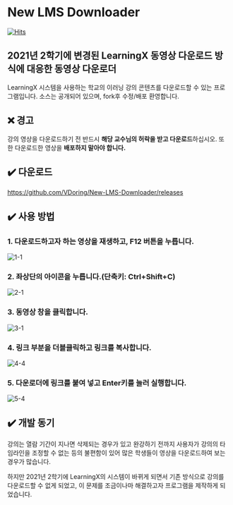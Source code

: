 # New LMS Downloader
[![Hits](https://hits.seeyoufarm.com/api/count/incr/badge.svg?url=https%3A%2F%2Fgithub.com%2FVDoring%2FNew-LMS-Downloader&count_bg=%230085CA&title_bg=%23555555&icon=github.svg&icon_color=%23E7E7E7&title=View&edge_flat=false)](https://hits.seeyoufarm.com)

## 2021년 2학기에 변경된 LearningX 동영상 다운로드 방식에 대응한 동영상 다운로더
LearningX 시스템을 사용하는 학교의 이러닝 강의 콘텐츠를 다운로드할 수 있는 프로그램입니다.
소스는 공개되어 있으며, fork후 수정/배포 환영합니다.

## ❌ 경고
강의 영상을 다운로드하기 전 반드시 **해당 교수님의 허락을 받고 다운로드**하십시오.
또한 다운로드한 영상을 **배포하지 말아야 합니다.**

## ✔️ 다운로드
https://github.com/VDoring/New-LMS-Downloader/releases


## ✔️ 사용 방법
### 1. 다운로드하고자 하는 영상을 재생하고, F12 버튼을 누릅니다.
![1-1](https://user-images.githubusercontent.com/50266731/131610778-2043b470-3ce4-4b22-98dc-a47b59140f86.png)
### 2. 좌상단의 아이콘을 누릅니다.(단축키: Ctrl+Shift+C)
![2-1](https://user-images.githubusercontent.com/50266731/131627448-610d2809-d161-44d1-b2aa-8f7e152ad4c2.png)
### 3. 동영상 창을 클릭합니다.
![3-1](https://user-images.githubusercontent.com/50266731/131610785-b5b41b02-9747-4b96-9dbf-8c5590c4c262.png)
### 4. 링크 부분을 더블클릭하고 링크를 복사합니다.
![4-4](https://user-images.githubusercontent.com/50266731/135854062-44d8448b-f053-42d3-8114-b532d2dda622.png)
### 5. 다운로더에 링크를 붙여 넣고 Enter키를 눌러 실행합니다.
![5-4](https://user-images.githubusercontent.com/50266731/131773935-98df5c86-4f78-4d1c-a6be-a3f842eb24dd.png)


## ✔️ 개발 동기
강의는 열람 기간이 지나면 삭제되는 경우가 있고 완강하기 전까지 사용자가 강의의 타임라인을 조정할 수 없는 등의 불편함이 있어 많은 학생들이 영상을 다운로드하여 보는 경우가 많습니다.

하지만 2021년 2학기에 LearningX의 시스템이 바뀌게 되면서 기존 방식으로 강의를 다운로드할 수 없게 되었고, 이 문제를 조금이나마 해결하고자 프로그램을 제작하게 되었습니다.
